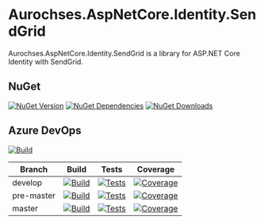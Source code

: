 # Aurochses.AspNetCore.Identity.SendGrid

Aurochses.AspNetCore.Identity.SendGrid is a library for ASP.NET Core Identity with SendGrid.

## NuGet
[![NuGet Version](https://img.shields.io/nuget/v/Aurochses.AspNetCore.Identity.SendGrid.svg?style=flat-square)](https://www.nuget.org/packages/Aurochses.AspNetCore.Identity.SendGrid)
[![NuGet Dependencies](https://img.shields.io/librariesio/release/nuget/Aurochses.AspNetCore.Identity.SendGrid.svg?style=flat-square)](https://libraries.io/nuget/Aurochses.AspNetCore.Identity.SendGrid)
[![NuGet Downloads](https://img.shields.io/nuget/dt/Aurochses.AspNetCore.Identity.SendGrid.svg?style=flat-square)](https://www.nuget.org/packages/Aurochses.AspNetCore.Identity.SendGrid)

## Azure DevOps

[![Build](https://img.shields.io/azure-devops/release/Aurochses/61cd8e26-670f-4d15-9b53-5e73a476a30f/11/11.svg?style=flat-square)](https://Aurochses.visualstudio.com/Aurochses.GitHub/_release?definitionId=11)

Branch     | Build | Tests | Coverage
-----------|-------|-------|----------
develop | [![Build](https://img.shields.io/azure-devops/build/Aurochses/Aurochses.GitHub/389/develop.svg?style=flat-square)](https://Aurochses.visualstudio.com/Aurochses.GitHub/_build/latest?definitionId=389&branchName=develop) | [![Tests](https://img.shields.io/azure-devops/tests/Aurochses/Aurochses.GitHub/389/develop.svg?style=flat-square)](https://Aurochses.visualstudio.com/Aurochses.GitHub/_build/latest?definitionId=389&branchName=develop) | [![Coverage](https://img.shields.io/azure-devops/coverage/Aurochses/Aurochses.GitHub/389/develop.svg?style=flat-square)](https://Aurochses.visualstudio.com/Aurochses.GitHub/_build/latest?definitionId=389&branchName=develop)
pre-master | [![Build](https://img.shields.io/azure-devops/build/Aurochses/Aurochses.GitHub/389/pre-master.svg?style=flat-square)](https://Aurochses.visualstudio.com/Aurochses.GitHub/_build/latest?definitionId=389&branchName=pre-master) | [![Tests](https://img.shields.io/azure-devops/tests/Aurochses/Aurochses.GitHub/389/pre-master.svg?style=flat-square)](https://Aurochses.visualstudio.com/Aurochses.GitHub/_build/latest?definitionId=389&branchName=pre-master) | [![Coverage](https://img.shields.io/azure-devops/coverage/Aurochses/Aurochses.GitHub/389/pre-master.svg?style=flat-square)](https://Aurochses.visualstudio.com/Aurochses.GitHub/_build/latest?definitionId=389&branchName=pre-master)
master | [![Build](https://img.shields.io/azure-devops/build/Aurochses/Aurochses.GitHub/389/master.svg?style=flat-square)](https://Aurochses.visualstudio.com/Aurochses.GitHub/_build/latest?definitionId=389&branchName=master) | [![Tests](https://img.shields.io/azure-devops/tests/Aurochses/Aurochses.GitHub/389/master.svg?style=flat-square)](https://Aurochses.visualstudio.com/Aurochses.GitHub/_build/latest?definitionId=389&branchName=master) | [![Coverage](https://img.shields.io/azure-devops/coverage/Aurochses/Aurochses.GitHub/389/master.svg?style=flat-square)](https://Aurochses.visualstudio.com/Aurochses.GitHub/_build/latest?definitionId=389&branchName=master)

